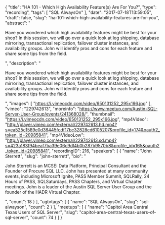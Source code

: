 {
  "title": "HA 101 - Which High Availability Feature(s) Are For You?",
  "type": "recording",
  "tags": [
    "SQL AlwaysOn"
  ],
  "date": "2017-07-18T13:59:05",
  "draft": false,
  "slug": "ha-101-which-high-availability-features-are-for-you",
  "abstract": "<p>Have you wondered which high availability features might be best for your shop? In this session, we will go over a quick look at log shipping, database mirroring, transactional replication, failover cluster instances, and availability groups. John will identify pros and cons for each feature and share some tips from the field.</p>",
  "description": "<p>Have you wondered which high availability features might be best for your shop? In this session, we will go over a quick look at log shipping, database mirroring, transactional replication, failover cluster instances, and availability groups. John will identify pros and cons for each feature and share some tips from the field.</p>",
  "images": [
    "https://i.vimeocdn.com/video/650131252_295x166.jpg"
  ],
  "vimeo": "229742613",
  "moreinfo": "https://www.meetup.com/Austin-SQL-Server-User-Group/events/241368028/",
  "thumbnail": "https://i.vimeocdn.com/video/650131252_295x166.jpg",
  "mp4Video": "http://player.vimeo.com/external/229742613.hd.mp4?s=ea525c1589e0d36445fcdf17bc32828cd6105207&profile_id=174&oauth2_token_id=20985841",
  "mp4VideoLow": "http://player.vimeo.com/external/229742613.sd.mp4?s=423a183f94beaf7ba39e06c9df4b0b287b9570b8&profile_id=165&oauth2_token_id=20985841",
  "recordingID": 216,
  "speakers": [
    {
      "name": "John Sterrett",
      "slug": "john-sterrett",
      "bio": "<p>John Sterrett is an MCSE: Data Platform, Principal Consultant and the Founder of Procure SQL LLC.  John has presented at many community events, including Microsoft Ignite, PASS Member Summit, SQLRally, 24 Hours of PASS, SQLSaturdays, PASS Chapters, and Virtual Chapter meetings. John is a leader of the Austin SQL Server User Group and the founder of the HADR Virtual Chapter.</p>",
      "count": 18
    }
  ],
  "ugtvtags": [
    {
      "name": "SQL AlwaysOn",
      "slug": "sql-alwayson",
      "count": 2
    }
  ],
  "meetups": [
    {
      "name": "Capitol Area Central Texas Users of SQL Server",
      "slug": "capitol-area-central-texas-users-of-sql-server",
      "count": 74
    }
  ]
}